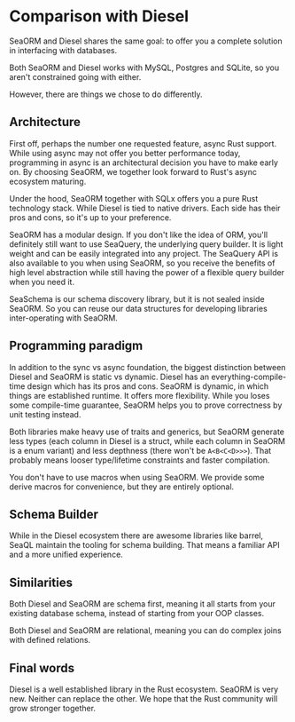 # Comparison with Diesel

SeaORM and Diesel shares the same goal: to offer you a complete solution in interfacing with databases.

Both SeaORM and Diesel works with MySQL, Postgres and SQLite, so you aren't constrained going with either.

However, there are things we chose to do differently.

## Architecture

First off, perhaps the number one requested feature, async Rust support. While using async may not offer you better performance today, programming in async is an architectural decision you have to make early on. By choosing SeaORM, we together look forward to Rust's async ecosystem maturing.

Under the hood, SeaORM together with SQLx offers you a pure Rust technology stack. While Diesel is tied to native drivers. Each side has their pros and cons, so it's up to your preference.

SeaORM has a modular design. If you don't like the idea of ORM, you'll definitely still want to use SeaQuery, the underlying query builder. It is light weight and can be easily integrated into any project. The SeaQuery API is also available to you when using SeaORM, so you receive the benefits of high level abstraction while still having the power of a flexible query builder when you need it.

SeaSchema is our schema discovery library, but it is not sealed inside SeaORM. So you can reuse our data structures for developing libraries inter-operating with SeaORM.

## Programming paradigm

In addition to the sync vs async foundation, the biggest distinction between Diesel and SeaORM is static vs dynamic. Diesel has an everything-compile-time design which has its pros and cons. SeaORM is dynamic, in which things are established runtime. It offers more flexibility. While you loses some compile-time guarantee, SeaORM helps you to prove correctness by unit testing instead.

Both libraries make heavy use of traits and generics, but SeaORM generate less types (each column in Diesel is a struct, while each column in SeaORM is a enum variant) and less depthness (there won't be `A<B<C<D>>>`). That probably means looser type/lifetime constraints and faster compilation.

You don't have to use macros when using SeaORM. We provide some derive macros for convenience, but they are entirely optional.

## Schema Builder

While in the Diesel ecosystem there are awesome libraries like barrel, SeaQL maintain the tooling for schema building. That means a familiar API and a more unified experience.

## Similarities

Both Diesel and SeaORM are schema first, meaning it all starts from your existing database schema, instead of starting from your OOP classes.

Both Diesel and SeaORM are relational, meaning you can do complex joins with defined relations.

## Final words

Diesel is a well established library in the Rust ecosystem. SeaORM is very new. Neither can replace the other. We hope that the Rust community will grow stronger together.